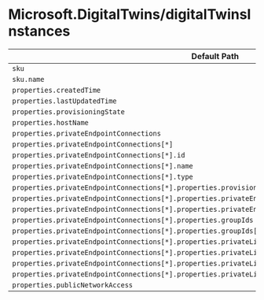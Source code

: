 # Microsoft.DigitalTwins/digitalTwinsInstances

| Default Path | Alias |
|---|---|
| `sku` | `Microsoft.DigitalTwins/digitalTwinsInstances/sku` |
| `sku.name` | `Microsoft.DigitalTwins/digitalTwinsInstances/sku.name` |
| `properties.createdTime` | `Microsoft.DigitalTwins/digitalTwinsInstances/createdTime` |
| `properties.lastUpdatedTime` | `Microsoft.DigitalTwins/digitalTwinsInstances/lastUpdatedTime` |
| `properties.provisioningState` | `Microsoft.DigitalTwins/digitalTwinsInstances/provisioningState` |
| `properties.hostName` | `Microsoft.DigitalTwins/digitalTwinsInstances/hostName` |
| `properties.privateEndpointConnections` | `Microsoft.DigitalTwins/digitalTwinsInstances/privateEndpointConnections` |
| `properties.privateEndpointConnections[*]` | `Microsoft.DigitalTwins/digitalTwinsInstances/privateEndpointConnections[*]` |
| `properties.privateEndpointConnections[*].id` | `Microsoft.DigitalTwins/digitalTwinsInstances/privateEndpointConnections[*].id` |
| `properties.privateEndpointConnections[*].name` | `Microsoft.DigitalTwins/digitalTwinsInstances/privateEndpointConnections[*].name` |
| `properties.privateEndpointConnections[*].type` | `Microsoft.DigitalTwins/digitalTwinsInstances/privateEndpointConnections[*].type` |
| `properties.privateEndpointConnections[*].properties.provisioningState` | `Microsoft.DigitalTwins/digitalTwinsInstances/privateEndpointConnections[*].provisioningState` |
| `properties.privateEndpointConnections[*].properties.privateEndpoint` | `Microsoft.DigitalTwins/digitalTwinsInstances/privateEndpointConnections[*].privateEndpoint` |
| `properties.privateEndpointConnections[*].properties.privateEndpoint.id` | `Microsoft.DigitalTwins/digitalTwinsInstances/privateEndpointConnections[*].privateEndpoint.id` |
| `properties.privateEndpointConnections[*].properties.groupIds` | `Microsoft.DigitalTwins/digitalTwinsInstances/privateEndpointConnections[*].groupIds` |
| `properties.privateEndpointConnections[*].properties.groupIds[*]` | `Microsoft.DigitalTwins/digitalTwinsInstances/privateEndpointConnections[*].groupIds[*]` |
| `properties.privateEndpointConnections[*].properties.privateLinkServiceConnectionState` | `Microsoft.DigitalTwins/digitalTwinsInstances/privateEndpointConnections[*].privateLinkServiceConnectionState` |
| `properties.privateEndpointConnections[*].properties.privateLinkServiceConnectionState.status` | `Microsoft.DigitalTwins/digitalTwinsInstances/privateEndpointConnections[*].privateLinkServiceConnectionState.status` |
| `properties.privateEndpointConnections[*].properties.privateLinkServiceConnectionState.description` | `Microsoft.DigitalTwins/digitalTwinsInstances/privateEndpointConnections[*].privateLinkServiceConnectionState.description` |
| `properties.privateEndpointConnections[*].properties.privateLinkServiceConnectionState.actionsRequired` | `Microsoft.DigitalTwins/digitalTwinsInstances/privateEndpointConnections[*].privateLinkServiceConnectionState.actionsRequired` |
| `properties.publicNetworkAccess` | `Microsoft.DigitalTwins/digitalTwinsInstances/publicNetworkAccess` |

